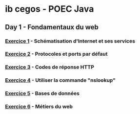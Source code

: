# ib cegos - POEC Java

## Day 1 - Fondamentaux du web
### [Exercice 1](schéma_internet.pdf) - Schématisation d'Internet et ses services
### [Exercice 2](protocoles_ports.png) - Protocoles et ports par défaut
### [Exercice 3](codes_reponses.drawio.png) - Codes de réponse HTTP
### [Exercice 4](exercice4.md) - Utiliser la commande "nslookup"
### [Exercice 5](bdd.drawio.png) - Bases de données
### [Exercice 6](exercice_6.md) - Métiers du web
